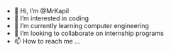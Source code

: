 - 👋 Hi, I’m @MrKapil
- 👀 I’m interested in coding
- 🌱 I’m currently learning computer engineering
- 💞️ I’m looking to collaborate on internship programs
- 📫 How to reach me ...

<!---
MrKapil/MrKapil is a ✨ special ✨ repository because its `README.md` (this file) appears on your GitHub profile.
You can click the Preview link to take a look at your changes.
--->
